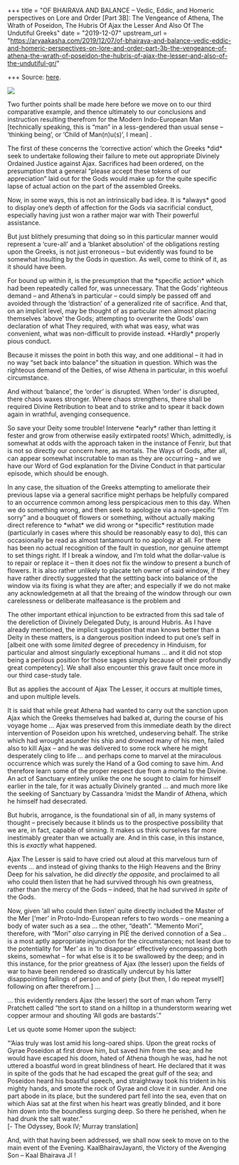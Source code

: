 +++
title = "OF BHAIRAVA AND BALANCE – Vedic, Eddic, and Homeric perspectives on Lore and Order [Part 3B]: The Vengeance of Athena, The Wrath of Poseidon, The Hubris Of Ajax the Lesser And Also Of The Undutiful Greeks"
date = "2019-12-07"
upstream_url = "https://aryaakasha.com/2019/12/07/of-bhairava-and-balance-vedic-eddic-and-homeric-perspectives-on-lore-and-order-part-3b-the-vengeance-of-athena-the-wrath-of-poseidon-the-hubris-of-ajax-the-lesser-and-also-of-the-undutiful-gr/"

+++
Source: [here](https://aryaakasha.com/2019/12/07/of-bhairava-and-balance-vedic-eddic-and-homeric-perspectives-on-lore-and-order-part-3b-the-vengeance-of-athena-the-wrath-of-poseidon-the-hubris-of-ajax-the-lesser-and-also-of-the-undutiful-gr/).

![](https://aryaakasha.files.wordpress.com/2019/12/79465275_10162647484940574_5662198348598214656_n.jpg?w=567)

Two further points shall be made here before we move on to our third
comparative example, and thence ultimately to our conclusions and
instruction resulting therefrom for the Modern Indo-European Man
\[technically speaking, this is “man” in a less-gendered than usual
sense – ‘thinking being’, or ‘Child of Man(n)u(s)’, I mean\] .

The first of these concerns the ‘corrective action’ which the Greeks
\*did\* seek to undertake following their failure to mete out
appropriate Divinely Ordained Justice against Ajax. Sacrifices had been
ordered, on the presumption that a general “please accept these tokens
of our appreciation” laid out for the Gods would make up for the quite
specific lapse of actual action on the part of the assembled Greeks.

Now, in some ways, this is not an intrinsically bad idea. It is
\*always\* good to display one’s depth of affection for the Gods via
sacrificial conduct, especially having just won a rather major war with
Their powerful assistance.

But just blithely presuming that doing so in this particular manner
would represent a ‘cure-all’ and a ‘blanket absolution’ of the
obligations resting upon the Greeks, is not just erroneous – but
evidently was found to be somewhat insulting by the Gods in question. As
well, come to think of it, as it should have been.

For bound up within it, is the presumption that the \*specific action\*
which had been repeatedly called for, was unnecessary. That the Gods’
righteous demand – and Athena’s in particular – could simply be passed
off and avoided through the ‘distraction’ of a generalized rite of
sacrifice. And that, on an implicit level, may be thought of as
particular men almost placing themselves ‘above’ the Gods; attempting to
overwrite the Gods’ own declaration of what They required, with what was
easy, what was convenient, what was non-difficult to provide instead.
\*Hardly\* properly pious conduct.

Because it misses the point in both this way, and one additional – it
had in no way “set back into balance” the situation in question. Which
was the righteous demand of the Deities, of wise Athena in particular,
in this woeful circumstance.

And without ‘balance’, the ‘order’ is disrupted. When ‘order’ is
disrupted, there chaos waxes stronger. Where chaos strengthens, there
shall be required Divine Retribution to beat and to strike and to spear
it back down again in wrathful, avenging consequence.

So save your Deity some trouble! Intervene \*early\* rather than letting
it fester and grow from otherwise easily extirpated roots! Which,
admittedly, is somewhat at odds with the approach taken in the instance
of Fenrir, but that is not so directly our concern here, as mortals. The
Ways of Gods, after all, can appear somewhat inscrutable to man as they
are occurring – and we have our Word of God explanation for the Divine
Conduct in that particular episode, which should be enough.

In any case, the situation of the Greeks attempting to ameliorate their
previous lapse via a general sacrifice might perhaps be helpfully
compared to an occurrence common among less perspicacious men to this
day. When we do something wrong, and then seek to apologize via a
non-specific “I’m sorry” and a bouquet of flowers or something, without
actually making direct reference to \*what\* we did wrong or
\*specific\* restitution made (particularly in cases where this should
be reasonably easy to do), this can occasionally be read as almost
tantamount to no apology at all. For there has been no actual
recognition of the fault in question, nor genuine attempt to set things
right. If I break a window, and I’m told what the dollar-value is to
repair or replace it – then it does not fix the window to present a
bunch of flowers. It is also rather unlikely to placate teh owner of
said window, if they have rather directly suggested that the settting
back into balance of the window via its fixing is what they are after;
and especially if we do not make any acknowledgemetn at all that the
breaing of the window through our own carelessness or deliberate
malfeasance is the problem and

 The other important ethical injunction to be extracted from this sad
tale of the dereliction of Divinely Delegated Duty, is around Hubris. As
I have already mentioned, the implicit suggestion that man knows better
than a Deity in these matters, is a dangerous position indeed to put
one’s self in \[albeit one with some *limited* degree of precedency in
Hinduism, for particular and almost singularly exceptional humans … and
it did not stop being a perilous position for those sages simply because
of their profoundly great competency\]. We shall also encounter this
grave fault once more in our third case-study tale. 

But as applies the account of Ajax The Lesser, it occurs at multiple
times, and upon multiple levels. 

It is said that while great Athena had wanted to carry out the sanction
upon Ajax which the Greeks themselves had balked at, during the course
of his voyage home … Ajax was preserved from this immediate death by the
direct intervention of Poseidon upon his wretched, undeserving behalf.
The strike which had wrought asunder his ship and drowned many of his
men, failed also to kill Ajax – and he was delivered to some rock where
he might desperately cling to life … and perhaps come to marvel at the
miraculous occurrence which was surely the Hand of a God coming to save
him. And therefore learn some of the proper respect due from a mortal to
the Divine. An act of Sanctuary entirely unlike the one he sought to
claim for himself earlier in the tale, for it was actually Divinely
granted … and much more like the seeking of Sanctuary by Cassandra
‘midst the Mandir of Athena, which he himself had desecrated. 

But hubris, arrogance, is the foundational sin of all, in many systems
of thought – precisely because it blinds us to the prospective
possibility that we are, in fact, capable of sinning. It makes us think
ourselves far more inestimably greater than we actually are. And in this
case, in this instance, this is *exactly* what happened. 

Ajax The Lesser is said to have cried out aloud at this marvelous turn
of events … and instead of giving thanks to the High Heavens and the
Briny Deep for his salvation, he did *directly the opposite*, and
proclaimed to all who could then listen that he had survived through his
own greatness, rather than the mercy of the Gods – indeed, that he had
survived *in spite* of the Gods. 

Now, given ‘all who could then listen’ quite directly included the
Master of the Mer \[‘mer’ in Proto-Indo-European refers to two words –
one meaning a body of water such as a sea … the other, “death”. “Memento
Mori”, therefore, with “Mori” *also* carrying in PIE the derived
connotion of a Sea .. is a most aptly appropriate injunction for the
circumstances; not least due to the potentiality for ‘Mer’ as in ‘to
disappear’ effectively encompassing both skeins, somewhat – for what
else is it to be swallowed by the deep; and in this instance, for the
prior greatness of Ajax (the lesser) upon the fields of war to have been
rendered so drastically undercut by his latter disappointing failings of
person and of piety \[but then, I do repeat myself\] following on after
therefrom.\] … 

… this evidently renders Ajax (the lesser) the sort of man whom Terry
Pratchett called “the sort to stand on a hilltop in a thunderstorm
wearing wet copper armour and shouting ‘All gods are bastards’.” 

Let us quote some Homer upon the subject: 

“‘Aias truly was lost amid his long-oared ships. Upon the great rocks of
Gyrae Poseidon at first drove him, but saved him from the sea; and he
would have escaped his doom, hated of Athena though he was, had he not
uttered a boastful word in great blindness of heart. He declared that it
was in spite of the gods that he had escaped the great gulf of the sea;
and Poseidon heard his boastful speech, and straightway took his trident
in his mighty hands, and smote the rock of Gyrae and clove it in sunder.
And one part abode in its place, but the sundered part fell into the
sea, even that on which Aias sat at the first when his heart was greatly
blinded, and it bore him down into the boundless surging deep. So there
he perished, when he had drunk the salt water.”  
\[- The Odyssey, Book IV; Murray translation\] 

And, with that having been addressed, we shall now seek to move on to
the main event of the Evening. KaalBhairavJayanti, the Victory of the
Avenging Son – Kaal Bhairava JI !   

